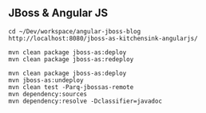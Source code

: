 JBoss & Angular JS
----------------------

	cd ~/Dev/workspace/angular-jboss-blog
	http://localhost:8080/jboss-as-kitchensink-angularjs/

	mvn clean package jboss-as:deploy
	mvn clean package jboss-as:redeploy

	mvn clean package jboss-as:deploy
	mvn jboss-as:undeploy
	mvn clean test -Parq-jbossas-remote 
    mvn dependency:sources
    mvn dependency:resolve -Dclassifier=javadoc
